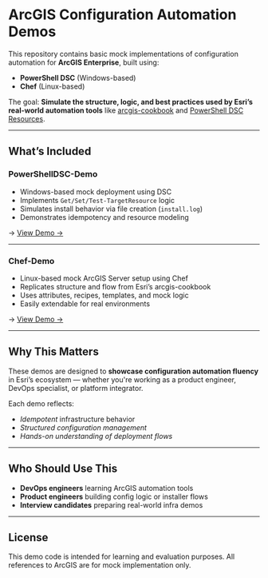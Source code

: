 ﻿# ArcGIS Configuration Automation Demos

This repository contains basic  mock implementations of configuration automation for **ArcGIS Enterprise**, built using:

- **PowerShell DSC** (Windows-based)
- **Chef** (Linux-based)

 The goal: **Simulate the structure, logic, and best practices used by Esri’s real-world automation tools** like [arcgis-cookbook](https://github.com/Esri/arcgis-cookbook) and [PowerShell DSC Resources](https://github.com/Esri/arcgis-powershell-dsc).

---

## What’s Included

###  PowerShellDSC-Demo
- Windows-based mock deployment using DSC
- Implements `Get/Set/Test-TargetResource` logic
- Simulates install behavior via file creation (`install.log`)
- Demonstrates idempotency and resource modeling

-> [View Demo →](./PowerShellDSC-Demo)

---

###  Chef-Demo
- Linux-based mock ArcGIS Server setup using Chef
- Replicates structure and flow from Esri’s arcgis-cookbook
- Uses attributes, recipes, templates, and mock logic
- Easily extendable for real environments

-> [View Demo →](./Chef-Demo)

---

##  Why This Matters

These demos are designed to **showcase configuration automation fluency** in Esri’s ecosystem — whether you're working as a product engineer, DevOps specialist, or platform integrator.

Each demo reflects:
-  *Idempotent* infrastructure behavior
-  *Structured configuration management*
-  *Hands-on understanding of deployment flows*

---

##  Who Should Use This

- **DevOps engineers** learning ArcGIS automation tools
- **Product engineers** building config logic or installer flows
- **Interview candidates** preparing real-world infra demos





---

## License

This demo code is intended for learning and evaluation purposes. All references to ArcGIS are for mock implementation only.


